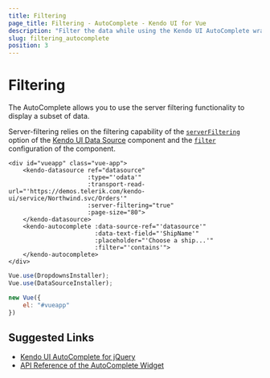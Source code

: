 ```yaml
---
title: Filtering
page_title: Filtering - AutoComplete - Kendo UI for Vue
description: "Filter the data while using the Kendo UI AutoComplete wrapper for Vue."
slug: filtering_autocomplete
position: 3
---
```


# Filtering

The AutoComplete allows you to use the server filtering functionality to display a subset of data.

Server-filtering relies on the filtering capability of the [`serverFiltering`](https://docs.telerik.com/kendo-ui/api/javascript/data/datasource#configuration-serverFiltering) option of the [Kendo UI Data Source](https://docs.telerik.com/kendo-ui/framework/datasource/overview) component and the [`filter`](https://docs.telerik.com/kendo-ui/api/javascript/ui/autocomplete#configuration-filter) configuration of the component.

```html-preview
<div id="vueapp" class="vue-app">
    <kendo-datasource ref="datasource"
                      :type="'odata'"
                      :transport-read-url="'https://demos.telerik.com/kendo-ui/service/Northwind.svc/Orders'"
                      :server-filtering="true"
                      :page-size="80">
    </kendo-datasource>
    <kendo-autocomplete :data-source-ref="'datasource'"
                        :data-text-field="'ShipName'"
                        :placeholder="'Choose a ship...'"
                        :filter="'contains'">
    </kendo-autocomplete>
</div>
```
```js
Vue.use(DropdownsInstaller);
Vue.use(DataSourceInstaller);

new Vue({
    el: "#vueapp"
})
```

## Suggested Links

* [Kendo UI AutoComplete for jQuery](https://docs.telerik.com/kendo-ui/controls/editors/autocomplete/overview)
* [API Reference of the AutoComplete Widget](https://docs.telerik.com/kendo-ui/api/javascript/ui/autocomplete)
